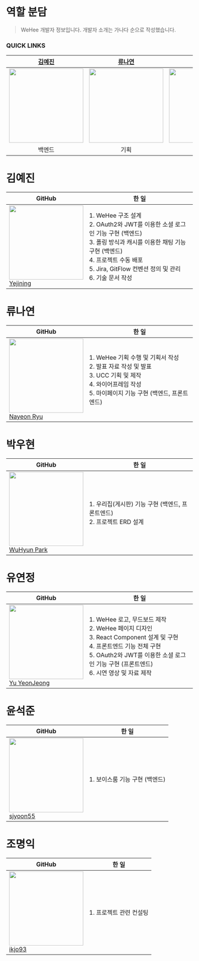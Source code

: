 # 역할 분담

> WeHee 개발자 정보입니다. 개발자 소개는 가나다 순으로 작성했습니다.

### QUICK LINKS

|                      [김예진](#김예진)                       |                      [류나연](#류나연)                       |                      [박우현](#박우현)                       |                      [유연정](#유연정)                       |                      [윤석준](#윤석준)                       |                      [조명익](#조명익)                       |
| :----------------------------------------------------------: | :----------------------------------------------------------: | :----------------------------------------------------------: | :----------------------------------------------------------: | :----------------------------------------------------------: | :----------------------------------------------------------: |
| [<img src="https://github.com/yejining.png" width="200"/>](https://github.com/yejining) | [<img src="https://github.com/ryunayeon.png" width="200"/>](https://github.com/ryunayeon) | [<img src="https://github.com/138901146.png" width="200"/>](https://github.com/138901146) | [<img src="https://github.com/yeonuy.png" width="200"/>](https://github.com/yeonuy) | [<img src="https://github.com/sjyoon55.png" width="200"/>](https://github.com/sjyoon55) | [<img src="https://github.com/ikjo93.png" width="200"/>](https://github.com/ikjo93) |
|                            백엔드                            |                             기획                             |                            백엔드                            |                          프론트엔드                          |                            백엔드                            |                            컨설팅                            |

# 김예진

| GitHub                                                       | 한 일                                                        |
| ------------------------------------------------------------ | ------------------------------------------------------------ |
| <img src="https://github.com/yejining.png" width="200"/><br />[Yejining](https://github.com/yejining) | 1. WeHee 구조 설계<br />2. OAuth2와 JWT를 이용한 소셜 로그인 기능 구현 (백엔드)<br />3. 폴링 방식과 캐시를 이용한 채팅 기능 구현 (백엔드)<br />4. 프로젝트 수동 배포<br />5. Jira, GitFlow 컨벤션 정의 및 관리<br />6. 기술 문서 작성 |

# 류나연
| GitHub                                                       | 한 일                                                        |
| ------------------------------------------------------------ | ------------------------------------------------------------ |
| <img src="https://github.com/ryunayeon.png" width="200"/><br />[Nayeon Ryu](https://github.com/ryunayeon) | 1. WeHee 기획 수행 및 기획서 작성<br />2. 발표 자료 작성 및 발표<br />3. UCC 기획 및 제작<br />4. 와이어프레임 작성<br />5. 마이페이지 기능 구현 (백엔드, 프론트엔드) |

# 박우현
| GitHub                                                       | 한 일                                                        |
| ------------------------------------------------------------ | ------------------------------------------------------------ |
| <img src="https://github.com/138901146.png" width="200"/><br />[WuHyun Park](https://github.com/138901146) | 1. 우리집(게시판) 기능 구현 (백엔드, 프론트엔드)<br />2. 프로젝트 ERD 설계 |

# 유연정
| GitHub                                                       | 한 일                                                        |
| ------------------------------------------------------------ | ------------------------------------------------------------ |
| <img src="https://github.com/yeonuy.png" width="200"/><br />[Yu YeonJeong](https://github.com/yeonuy) | 1. WeHee 로고, 무드보드 제작<br />2. WeHee 페이지 디자인<br />3. React Component 설계 및 구현<br />4. 프론트엔드 기능 전체 구현<br />5. OAuth2와 JWT를 이용한 소셜 로그인 기능 구현 (프론트엔드)<br />6. 시연 영상 및 자료 제작 |

# 윤석준
| GitHub                                                       | 한 일                          |
| ------------------------------------------------------------ | ------------------------------ |
| <img src="https://github.com/sjyoon55.png" width="200"/><br />[sjyoon55](https://github.com/sjyoon55) | 1. 보이스룸 기능 구현 (백엔드) |

# 조명익
| GitHub                                                       | 한 일                   |
| ------------------------------------------------------------ | ----------------------- |
| <img src="https://github.com/ikjo93.png" width="200"/><br />[ikjo93](https://github.com/ikjo93) | 1. 프로젝트 관련 컨설팅 |

